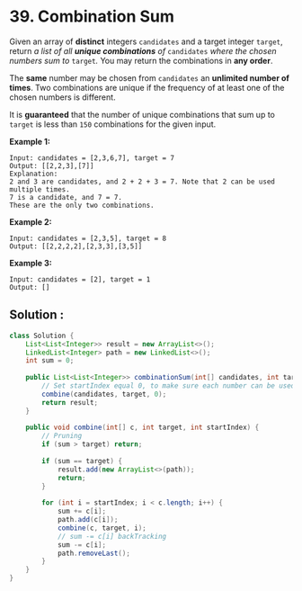# 39. Combination Sum

Given an array of **distinct** integers `candidates` and a target integer `target`, return *a list of all **unique combinations** of* `candidates` *where the chosen numbers sum to* `target`*.* You may return the combinations in **any order**.

The **same** number may be chosen from `candidates` an **unlimited number of times**. Two combinations are unique if the frequency of at least one of the chosen numbers is different.

It is **guaranteed** that the number of unique combinations that sum up to `target` is less than `150` combinations for the given input.

 

**Example 1:**

```
Input: candidates = [2,3,6,7], target = 7
Output: [[2,2,3],[7]]
Explanation:
2 and 3 are candidates, and 2 + 2 + 3 = 7. Note that 2 can be used multiple times.
7 is a candidate, and 7 = 7.
These are the only two combinations.
```

**Example 2:**

```
Input: candidates = [2,3,5], target = 8
Output: [[2,2,2,2],[2,3,3],[3,5]]
```

**Example 3:**

```
Input: candidates = [2], target = 1
Output: []
```





## Solution : 

```java
class Solution {
    List<List<Integer>> result = new ArrayList<>();
    LinkedList<Integer> path = new LinkedList<>();
    int sum = 0;
    
    public List<List<Integer>> combinationSum(int[] candidates, int target) {
      	// Set startIndex equal 0, to make sure each number can be used one more time.
        combine(candidates, target, 0);
        return result;
    }
    
    public void combine(int[] c, int target, int startIndex) {
      	// Pruning
        if (sum > target) return;
        
        if (sum == target) {
            result.add(new ArrayList<>(path));
            return;
        }
        
        for (int i = startIndex; i < c.length; i++) {
            sum += c[i];
            path.add(c[i]);
            combine(c, target, i);
          	// sum -= c[i] backTracking
            sum -= c[i];
            path.removeLast();
        }
    }
}
```


